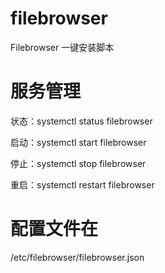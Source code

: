# filebrowser
Filebrowser 一键安装脚本

# 服务管理

状态：systemctl status filebrowser


启动：systemctl start filebrowser


停止：systemctl stop filebrowser


重启：systemctl restart filebrowser


# 配置文件在


/etc/filebrowser/filebrowser.json

